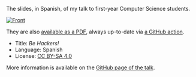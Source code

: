 The slides, in Spanish, of my talk to first-year Computer Science students.

[![Front](./pics/title-page-screenshot.jpg)][pdf]

They are also [available as a PDF][pdf], always up-to-date via [a GitHub action](.github/workflows/latex.yml).

-   Title: *Be Hackers!*
-   Language: Spanish
-   License: [CC BY-SA 4.0](http://creativecommons.org/licenses/by-sa/4.0/)

More information is available on the [GitHub page of the talk](http://vterron.github.io/sed-hackers/).

[pdf]: http://static.vterron.xyz/sed-hackers.pdf
